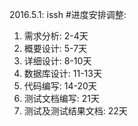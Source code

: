 
2016.5.1: issh
#进度安排调整:  
1. 需求分析: 2-4天  
2. 概要设计: 5-7天  
3. 详细设计: 8-10天  
4. 数据库设计: 11-13天  
5. 代码编写: 14-20天  
6. 测试文档编写: 21天  
7. 测试及测试结果文档: 22天
